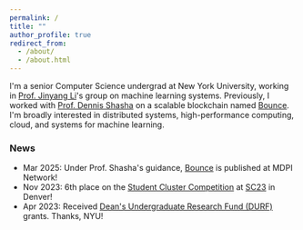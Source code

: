 ```yaml
---
permalink: /
title: ""
author_profile: true
redirect_from: 
  - /about/
  - /about.html
---
```


I'm a senior Computer Science undergrad at New York University, working in [Prof. Jinyang Li](https://scholar.google.com/citations?user=MrWIWNwAAAAJ)'s group on machine learning systems. Previously, I worked with [Prof. Dennis Shasha](https://cs.nyu.edu/~shasha/) on a scalable blockchain named [Bounce](https://www.mdpi.com/2673-8732/5/2/9). I'm broadly interested in distributed systems, high-performance computing, cloud, and systems for machine learning.

### News
- Mar 2025: Under Prof. Shasha's guidance, [Bounce](https://www.mdpi.com/2673-8732/5/2/9) is published at MDPI Network!
- Nov 2023: 6th place on the [Student Cluster Competition](https://studentclustercompetition.us/2023/index.html) at [SC23](https://sc23.supercomputing.org/) in Denver!
- Apr 2023: Received [Dean's Undergraduate Research Fund (DURF)](https://cas.nyu.edu/undergraduate-research/deans-undergraduate-research-fund/DURFG.html) grants. Thanks, NYU!

